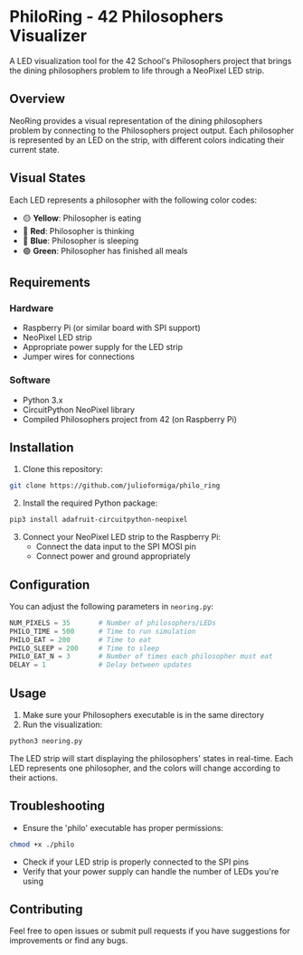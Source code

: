 # PhiloRing - 42 Philosophers Visualizer

A LED visualization tool for the 42 School's Philosophers project that brings the dining philosophers problem to life through a NeoPixel LED strip.

## Overview

NeoRing provides a visual representation of the dining philosophers problem by connecting to the Philosophers project output. Each philosopher is represented by an LED on the strip, with different colors indicating their current state.

## Visual States

Each LED represents a philosopher with the following color codes:
- 🟡 **Yellow**: Philosopher is eating
- 🔴 **Red**: Philosopher is thinking
- 🔵 **Blue**: Philosopher is sleeping
- 🟢 **Green**: Philosopher has finished all meals

## Requirements

### Hardware
- Raspberry Pi (or similar board with SPI support)
- NeoPixel LED strip
- Appropriate power supply for the LED strip
- Jumper wires for connections

### Software
- Python 3.x
- CircuitPython NeoPixel library
- Compiled Philosophers project from 42 (on Raspberry Pi)

## Installation

1. Clone this repository:
```bash
git clone https://github.com/julioformiga/philo_ring
```

2. Install the required Python package:
```bash
pip3 install adafruit-circuitpython-neopixel
```

3. Connect your NeoPixel LED strip to the Raspberry Pi:
   - Connect the data input to the SPI MOSI pin
   - Connect power and ground appropriately

## Configuration

You can adjust the following parameters in `neoring.py`:
```python
NUM_PIXELS = 35       # Number of philosophers/LEDs
PHILO_TIME = 500      # Time to run simulation
PHILO_EAT = 200       # Time to eat
PHILO_SLEEP = 200     # Time to sleep
PHILO_EAT_N = 3       # Number of times each philosopher must eat
DELAY = 1             # Delay between updates
```

## Usage

1. Make sure your Philosophers executable is in the same directory
2. Run the visualization:
```bash
python3 neoring.py
```

The LED strip will start displaying the philosophers' states in real-time. Each LED represents one philosopher, and the colors will change according to their actions.

## Troubleshooting

- Ensure the 'philo' executable has proper permissions:
```bash
chmod +x ./philo
```
- Check if your LED strip is properly connected to the SPI pins
- Verify that your power supply can handle the number of LEDs you're using

## Contributing

Feel free to open issues or submit pull requests if you have suggestions for improvements or find any bugs.
